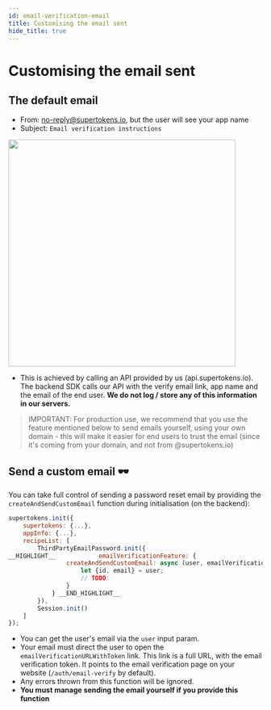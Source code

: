 ```yaml
---
id: email-verification-email
title: Customising the email sent
hide_title: true
---
```


# Customising the email sent

## The default email
- From: no-reply@supertokens.io, but the user will see your app name
- Subject: `Email verification instructions`

<img style="margin-left: 0px" width="450px" src="/docs/static/assets/emailpassword/email-verify-email.png" />

- This is achieved by calling an API provided by us (api.supertokens.io). The backend SDK calls our API with the verify email link, app name and the email of the end user. **We do not log / store any of this information in our servers.**

> IMPORTANT: For production use, we recommend that you use the feature mentioned below to send emails yourself, using your own domain - this will make it easier for end users to trust the email (since it's coming from your domain, and not from @supertokens.io)


## Send a custom email 🕶️

You can take full control of sending a password reset email by providing the `createAndSendCustomEmail` function during initialisation (on the backend):

<!--DOCUSAURUS_CODE_TABS-->
<!--NodeJS-->
```js
supertokens.init({
    supertokens: {...},
    appInfo: {...},
    recipeList: [
        ThirdPartyEmailPassword.init({
__HIGHLIGHT__            emailVerificationFeature: {
                createAndSendCustomEmail: async (user, emailVerificationURLWithToken) => {
                    let {id, email} = user;
                    // TODO:
                }
            } __END_HIGHLIGHT__
        }),
        Session.init()
    ]
});
```
<!--END_DOCUSAURUS_CODE_TABS-->

- You can get the user's email via the `user` input param.
- Your email must direct the user to open the `emailVerificationURLWithToken` link. This link is a full URL, with the email verification token. It points to the email verification page on your website (`/auth/email-verify` by default).
- Any errors thrown from this function will be ignored.
- **You must manage sending the email yourself if you provide this function**